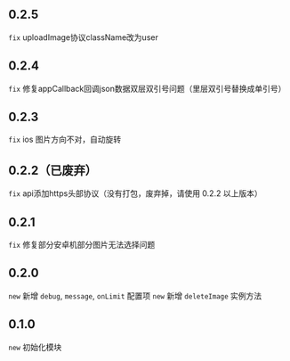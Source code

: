 ## 0.2.5
`fix` uploadImage协议className改为user

## 0.2.4
`fix` 修复appCallback回调json数据双层双引号问题（里层双引号替换成单引号）

## 0.2.3
`fix` ios 图片方向不对，自动旋转

## 0.2.2（已废弃）
`fix` api添加https头部协议（没有打包，废弃掉，请使用 0.2.2 以上版本）

## 0.2.1

`fix` 修复部分安卓机部分图片无法选择问题

## 0.2.0

`new` 新增 `debug`, `message`, `onLimit` 配置项
`new` 新增 `deleteImage` 实例方法

## 0.1.0

`new` 初始化模块
